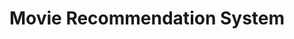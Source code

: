 ---
title: "Movie Recommendation System"
excerpt: "Developed a movie recommendation system utilizing natural language processing techniques and cosine similarity to suggest movies to users based on their input. The system employs a dataset containing movie details such as keywords, cast, genres, and director, and utilizes these features to calculate similarity scores between movies.The recommendation system enhances user experience by suggesting relevant movies based on their preferences, thereby facilitating discovery and enjoyment of new content."
link: "https://github.com/SammedAdmuthe/Recommendation-System"
collection: project
---